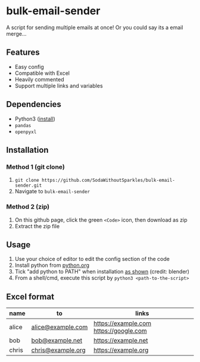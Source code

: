 # bulk-email-sender
A script for sending multiple emails at once! Or you could say its a email merge...

## Features
- Easy config
- Compatible with Excel
- Heavily commented
- Support multiple links and variables

## Dependencies
- Python3 ([install](https://www.python.org/downloads/))
- `pandas`
- `openpyxl`

## Installation
### Method 1 (git clone)
1. `git clone https://github.com/SodaWithoutSparkles/bulk-email-sender.git`
2. Navigate to `bulk-email-sender`

### Method 2 (zip)
1. On this github page, click the green `<Code>` icon, then download as zip
2. Extract the zip file

## Usage
1. Use your choice of editor to edit the config section of the code
2. Install python from [python.org](https://www.python.org/downloads/)
3. Tick "add python to PATH" when installation [as shown](https://docs.blender.org/manual/en/latest/_images/about_contribute_install_windows_installer.png) (credit: blender)
4. From a shell/cmd, execute this script by `python3 <path-to-the-script>`

## Excel format
| name  | to                | links                                  |
|-------|-------------------|----------------------------------------|
| alice | alice@example.com | https://example.com https://google.com |
| bob   | bob@example.net   | https://example.net                    |
| chris | chris@example.org | https://example.org                    |
